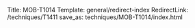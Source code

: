 Title: MOB-T1014
Template: general/redirect-index
RedirectLink: /techniques/T1411
save_as: techniques/MOB-T1014/index.html